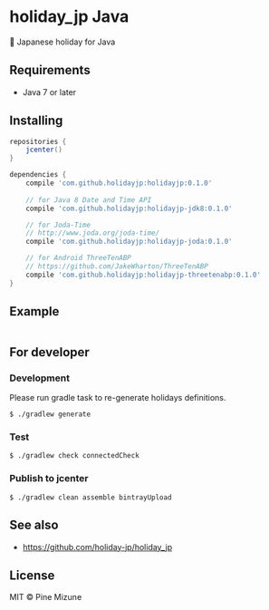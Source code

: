 # holiday_jp Java

:crossed_flags: Japanese holiday for Java

## Requirements

- Java 7 or later

## Installing

```groovy
repositories {
    jcenter()
}

dependencies {
    compile 'com.github.holidayjp:holidayjp:0.1.0'
    
    // for Java 8 Date and Time API
    compile 'com.github.holidayjp:holidayjp-jdk8:0.1.0'

    // for Joda-Time
    // http://www.joda.org/joda-time/
    compile 'com.github.holidayjp:holidayjp-joda:0.1.0'

    // for Android ThreeTenABP
    // https://github.com/JakeWharton/ThreeTenABP
    compile 'com.github.holidayjp:holidayjp-threetenabp:0.1.0'
}
```

## Example

```java
```

## For developer
### Development
Please run gradle task to re-generate holidays definitions.

```
$ ./gradlew generate
```

### Test

```
$ ./gradlew check connectedCheck
```

### Publish to jcenter

```
$ ./gradlew clean assemble bintrayUpload
```

## See also
- https://github.com/holiday-jp/holiday_jp

## License
MIT &copy; Pine Mizune
